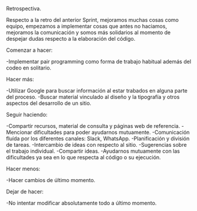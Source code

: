 Retrospectiva.

Respecto a la retro del anterior Sprint, mejoramos muchas cosas como equipo, empezamos a implementar cosas que antes no haciamos, mejoramos la comunicación y somos más solidarios al momento de despejar dudas respecto a la elaboración del código.

Comenzar a hacer: 

-Implementar pair programming como forma de trabajo habitual además del codeo en solitario.  

Hacer más:

-Utilizar Google para buscar información al estar trabados en alguna parte del proceso.
-Buscar material vinculado al diseño y la tipografía y otros aspectos del desarrollo de un sitio.


Seguir haciendo: 

-Compartir recursos, material de consulta y páginas web de referencia. 
-Mencionar dificultades para poder ayudarnos mutuamente.
-Comunicación fluída por los diferentes canales: Slack, WhatsApp.
-Planificación y división de tareas.
-Intercambio de ideas con respecto al sitio.
-Sugerencias sobre el trabajo individual.
-Compartir ideas.
-Ayudarnos mutuamente con las dificultades ya sea en lo que respecta al código o su ejecución.

Hacer menos:

-Hacer cambios de último momento.

Dejar de hacer: 

-No intentar modificar absolutamente todo a último momento.
